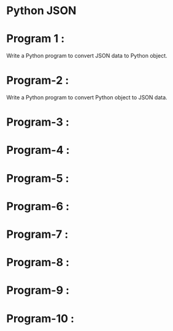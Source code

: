 # Python JSON

# Program 1 :
Write a Python program to convert JSON data to Python object.


# Program-2 : 
Write a Python program to convert Python object to JSON data.


# Program-3 :

# Program-4 :

# Program-5 :

# Program-6 : 

# Program-7 :

# Program-8 :

# Program-9 :

# Program-10 :

